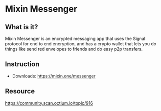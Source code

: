 # Mixin Messenger

## What is it?

Mixin Messenger is an encrypted messaging app that uses the Signal protocol for end to end encryption, and has a crypto wallet that lets you do things like send red envelopes to friends and do easy p2p transfers.

## Instruction

* Downloads: <https://mixin.one/messenger>

## Resource

<https://community.scan.octium.io/topic/916>
